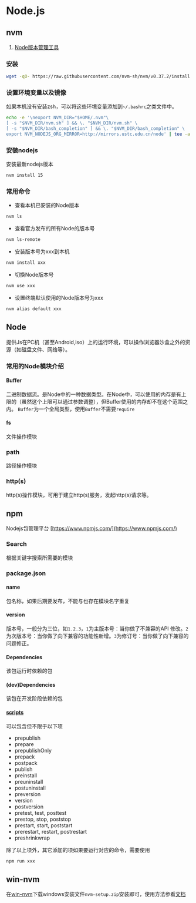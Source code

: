 # Node.js

## nvm

1. [Node版本管理工具](https://github.com/creationix/nvm)

### 安装

```sh
wget -qO- https://raw.githubusercontent.com/nvm-sh/nvm/v0.37.2/install.sh | bash
```

### 设置环境变量以及镜像

如果本机没有安装zsh，可以将这些环境变量添加到`~/.bashrc`之类文件中。

```sh
echo -e '\nexport NVM_DIR="$HOME/.nvm"\
[ -s "$NVM_DIR/nvm.sh" ] && \. "$NVM_DIR/nvm.sh" \
[ -s "$NVM_DIR/bash_completion" ] && \. "$NVM_DIR/bash_completion" \
export NVM_NODEJS_ORG_MIRROR=http://mirrors.ustc.edu.cn/node' | tee -a ~/.zshrc
```

### 安装nodejs

安装最新nodejs版本

```sh
nvm install 15
```

### 常用命令

- 查看本机已安装的Node版本

```sh
nvm ls
```

- 查看官方发布的所有Node的版本号

```sh
nvm ls-remote
```

- 安装版本号为xxx到本机

```sh
nvm install xxx
```

- 切换Node版本号

```sh
nvm use xxx
```

- 设置终端默认使用的Node版本号为xxx

```sh
nvm alias default xxx
```

## Node

提供Js在PC机（甚至Android,iso）上的运行环境，可以操作浏览器沙盒之外的资源（如磁盘文件、网络等）。

### 常用的Node模块介绍

#### Buffer

二进制数据流。是Node中的一种数据类型。在Node中，可以使用的内存是有上限的（虽然这个上限可以通过参数调整），但Buffer使用的内存却不在这个范围之内。
`Buffer`为一个全局类型，使用`Buffer`不需要`require`

#### fs

文件操作模块

### path

路径操作模块

### http(s)

http(s)操作模块，可用于建立http(s)服务，发起http(s)请求等。

## npm

Nodejs包管理平台 [https://www.npmjs.com/](https://www.npmjs.com/)

### Search

根据关键字搜索所需要的模块

### package.json

#### name

包名称，如果后期要发布，不能与也存在模块名字重复

#### version

版本号，一般分为三位，如`1.2.3`，`1`为主版本号：当你做了不兼容的API 修改。`2`为次版本号：当你做了向下兼容的功能性新增。`3`为修订号：当你做了向下兼容的问题修正。

#### Dependencies

该包运行时依赖的包

#### (dev)Dependencies

该包在开发阶段依赖的包

#### [scripts](https://docs.npmjs.com/misc/scripts)

可以包含但不限于以下项

- prepublish
- prepare
- prepublishOnly
- prepack
- postpack
- publish
- preinstall
- preuninstall
- postuninstall
- preversion
- version
- postversion
- pretest, test, posttest
- prestop, stop, poststop
- prestart, start, poststart
- prerestart, restart, postrestart
- preshrinkwrap

除了以上项外，其它添加的项如果要运行对应的命令，需要使用

```sh
npm run xxx
```

## win-nvm

在[win-nvm](https://github.com/coreybutler/nvm-windows/releases)下载windows安装文件`nvm-setup.zip`安装即可，使用方法参看[文档](https://github.com/coreybutler/nvm-windows)
